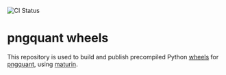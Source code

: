 ![CI Status](https://github.com/anthrotype/pngquant-wheels/actions/workflows/ci.yml/badge.svg)

# pngquant wheels

This repository is used to build and publish precompiled Python [wheels](https://pythonwheels.com/) for [pngquant](https://github.com/kornelski/pngquant), using [maturin](https://maturin.rs/).
